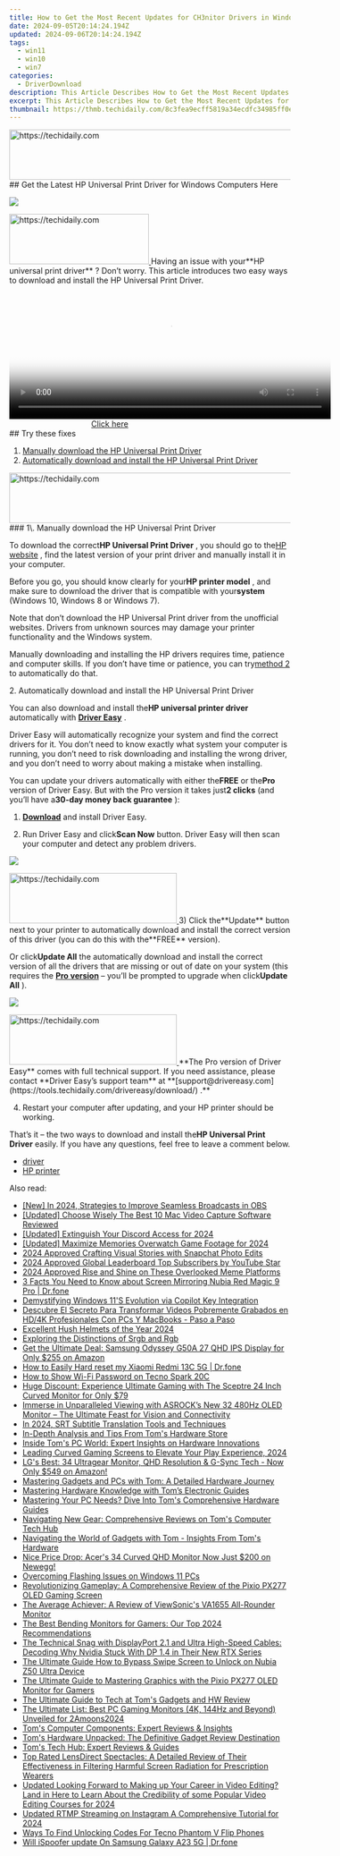 ```yaml
---
title: How to Get the Most Recent Updates for CH3nitor Drivers in Windows 10
date: 2024-09-05T20:14:24.194Z
updated: 2024-09-06T20:14:24.194Z
tags:
  - win11
  - win10
  - win7
categories:
  - DriverDownload
description: This Article Describes How to Get the Most Recent Updates for CH3nitor Drivers in Windows 10
excerpt: This Article Describes How to Get the Most Recent Updates for CH3nitor Drivers in Windows 10
thumbnail: https://thmb.techidaily.com/8c3fea9ecff5819a34ecdfc34985ff0e7d79f6ba1ec716878a66fd43b24d77e8.jpg
---
```


<!-- affiliate ads begin -->
<a href="https://appsumo.8odi.net/c/5597632/2123727/7443" target="_top" id="2123727">
  <img src="//a.impactradius-go.com/display-ad/7443-2123727" border="0" alt="https://techidaily.com" width="728" height="90"/>
</a>
<img height="0" width="0" src="https://appsumo.8odi.net/i/5597632/2123727/7443" style="position:absolute;visibility:hidden;" border="0" />
<!-- affiliate ads end -->
## Get the Latest HP Universal Print Driver for Windows Computers Here

![](https://images.drivereasy.com/wp-content/uploads/2018/05/img_5af2754447a63.jpg)

<!-- affiliate ads begin -->
<a href="https://aligracehair.sjv.io/c/5597632/2135412/19272" target="_top" id="2135412">
  <img src="//a.impactradius-go.com/display-ad/19272-2135412" border="0" alt="https://techidaily.com" width="250" height="90"/>
</a>
<img height="0" width="0" src="https://aligracehair.sjv.io/i/5597632/2135412/19272" style="position:absolute;visibility:hidden;" border="0" />
<!-- affiliate ads end -->
 Having an issue with your**HP universal print driver** ? Don’t worry. This article introduces two easy ways to download and install the HP Universal Print Driver.

<!-- affiliate ads begin -->
<span id="1983551">
					<video width="576" height="240" style="cursor:pointer"
           poster="//a.impactradius-go.com/display-clicktoplayimage/1983551.png"
           onclick="if(!this.playClicked){this.play();this.setAttribute('controls',true);this.playClicked=true;}">
	   <source src="//a.impactradius-go.com/display-ad/22993-1983551">
	   <img src="//a.impactradius-go.com/display-clicktoplayimage/1983551.png" style="border: none; height: 100%; width: 100%; object-fit: contain">
	</video>
	<div style="width:360px;text-align:center"><a href="javascript:window.open(decodeURIComponent('https%3A%2F%2Fhomestyler.sjv.io%2Fc%2F5597632%2F1983551%2F22993'), '_blank');void(0);">Click here</a></div>
</span>
<img height="0" width="0" src="https://imp.pxf.io/i/5597632/1983551/22993" style="position:absolute;visibility:hidden;" border="0" />
<!-- affiliate ads end -->
## Try these fixes

1. [Manually download the HP Universal Print Driver](https://tools.techidaily.com/drivereasy/download/)
2. [Automatically download and install the HP Universal Print Driver](https://tools.techidaily.com/drivereasy/download/)

<!-- affiliate ads begin -->
<a href="https://smilemakers.pxf.io/c/5597632/2123901/26106" target="_top" id="2123901">
  <img src="//a.impactradius-go.com/display-ad/26106-2123901" border="0" alt="https://techidaily.com" width="728" height="90"/>
</a>
<img height="0" width="0" src="https://smilemakers.pxf.io/i/5597632/2123901/26106" style="position:absolute;visibility:hidden;" border="0" />
<!-- affiliate ads end -->
### 1\. Manually download the HP Universal Print Driver

 To download the correct**HP Universal Print Driver** , you should go to the[HP website](https://support.hp.com/drivers) , find the latest version of your print driver and manually install it in your computer.

 Before you go, you should know clearly for your**HP printer model** , and make sure to download the driver that is compatible with your**system** (Windows 10, Windows 8 or Windows 7).

 Note that don’t download the HP Universal Print driver from the unofficial websites. Drivers from unknown sources may damage your printer functionality and the Windows system.

 Manually downloading and installing the HP drivers requires time, patience and computer skills. If you don’t have time or patience, you can try[method 2](https://tools.techidaily.com/drivereasy/download/) to automatically do that.

 2\. Automatically download and install the HP Universal Print Driver

 You can also download and install the**HP universal printer driver** automatically with **[Driver Easy](https://tools.techidaily.com/drivereasy/download/)**  .

 Driver Easy will automatically recognize your system and find the correct drivers for it. You don’t need to know exactly what system your computer is running, you don’t need to risk downloading and installing the wrong driver, and you don’t need to worry about making a mistake when installing.

 You can update your drivers automatically with either the**FREE** or the**Pro** version of Driver Easy. But with the Pro version it takes just**2 clicks** (and you’ll have a**30-day money back guarantee** ):

 1) **[Download](https://tools.techidaily.com/drivereasy/download/)**  and install Driver Easy.

 2) Run Driver Easy and click**Scan Now** button. Driver Easy will then scan your computer and detect any problem drivers.

![](https://images.drivereasy.com/wp-content/uploads/2018/05/img_5af11f1d25dbe.png)

<!-- affiliate ads begin -->
<a href="https://aligracehair.sjv.io/c/5597632/2135370/19272" target="_top" id="2135370">
  <img src="//a.impactradius-go.com/display-ad/19272-2135370" border="0" alt="https://techidaily.com" width="300" height="90"/>
</a>
<img height="0" width="0" src="https://aligracehair.sjv.io/i/5597632/2135370/19272" style="position:absolute;visibility:hidden;" border="0" />
<!-- affiliate ads end -->
 3) Click the**Update** button next to your printer to automatically download and install the correct version of this driver (you can do this with the**FREE** version).

 Or click**Update All** the automatically download and install the correct version of all the drivers that are missing or out of date on your system (this requires the **[Pro version](https://tools.techidaily.com/drivereasy/download/)**  – you’ll be prompted to upgrade when click**Update All** ).

![](https://images.drivereasy.com/wp-content/uploads/2018/05/img_5af11f403b2dc.jpg)

<!-- affiliate ads begin -->
<a href="https://aligracehair.sjv.io/c/5597632/2115945/19272" target="_top" id="2115945">
  <img src="//a.impactradius-go.com/display-ad/19272-2115945" border="0" alt="https://techidaily.com" width="300" height="90"/>
</a>
<img height="0" width="0" src="https://aligracehair.sjv.io/i/5597632/2115945/19272" style="position:absolute;visibility:hidden;" border="0" />
<!-- affiliate ads end -->
**The Pro version of Driver Easy** comes with full technical support.  
 If you need assistance, please contact **Driver Easy’s support team** at **[support@drivereasy.com](https://tools.techidaily.com/drivereasy/download/) .**

 4) Restart your computer after updating, and your HP printer should be working.

 That’s it – the two ways to download and install the**HP Universal Print Driver** easily. If you have any questions, feel free to leave a comment below.

* [driver](https://tools.techidaily.com/drivereasy/download/)
* [HP printer](https://tools.techidaily.com/drivereasy/download/)

<ins class="adsbygoogle"
     style="display:block"
     data-ad-format="autorelaxed"
     data-ad-client="ca-pub-7571918770474297"
     data-ad-slot="1223367746"></ins>



<ins class="adsbygoogle"
     style="display:block"
     data-ad-client="ca-pub-7571918770474297"
     data-ad-slot="8358498916"
     data-ad-format="auto"
     data-full-width-responsive="true"></ins>

<span class="atpl-alsoreadstyle">Also read:</span>
<div><ul>
<li><a href="https://screen-recording.techidaily.com/new-in-2024-strategies-to-improve-seamless-broadcasts-in-obs/"><u>[New] In 2024, Strategies to Improve Seamless Broadcasts in OBS</u></a></li>
<li><a href="https://screen-video-capture.techidaily.com/updated-choose-wisely-the-best-10-mac-video-capture-software-reviewed/"><u>[Updated] Choose Wisely The Best 10 Mac Video Capture Software Reviewed</u></a></li>
<li><a href="https://discord-videos.techidaily.com/updated-extinguish-your-discord-access-for-2024/"><u>[Updated] Extinguish Your Discord Access for 2024</u></a></li>
<li><a href="https://screen-activity-recording.techidaily.com/updated-maximize-memories-overwatch-game-footage-for-2024/"><u>[Updated] Maximize Memories Overwatch Game Footage for 2024</u></a></li>
<li><a href="https://snapchat-videos.techidaily.com/2024-approved-crafting-visual-stories-with-snapchat-photo-edits/"><u>2024 Approved Crafting Visual Stories with Snapchat Photo Edits</u></a></li>
<li><a href="https://youtube-help.techidaily.com/2024-approved-global-leaderboard-top-subscribers-by-youtube-star/"><u>2024 Approved Global Leaderboard Top Subscribers by YouTube Star</u></a></li>
<li><a href="https://facebook-video-content.techidaily.com/2024-approved-rise-and-shine-on-these-overlooked-meme-platforms/"><u>2024 Approved Rise and Shine on These Overlooked Meme Platforms</u></a></li>
<li><a href="https://screen-mirror.techidaily.com/3-facts-you-need-to-know-about-screen-mirroring-nubia-red-magic-9-pro-drfone-by-drfone-android/"><u>3 Facts You Need to Know about Screen Mirroring Nubia Red Magic 9 Pro | Dr.fone</u></a></li>
<li><a href="https://win11-tips.techidaily.com/demystifying-windows-11s-evolution-via-copilot-key-integration/"><u>Demystifying Windows 11'S Evolution via Copilot Key Integration</u></a></li>
<li><a href="https://solve-helper.techidaily.com/descubre-el-secreto-para-transformar-videos-pobremente-grabados-en-hd4k-profesionales-con-pcs-y-macbooks-paso-a-paso/"><u>Descubre El Secreto Para Transformar Videos Pobremente Grabados en HD/4K Profesionales Con PCs Y MacBooks - Paso a Paso</u></a></li>
<li><a href="https://buynow-info.techidaily.com/excellent-hush-helmets-of-the-year-2024/"><u>Excellent Hush Helmets of the Year 2024</u></a></li>
<li><a href="https://extra-information.techidaily.com/exploring-the-distinctions-of-srgb-and-rgb/"><u>Exploring the Distinctions of Srgb and Rgb</u></a></li>
<li><a href="https://hardware-updates.techidaily.com/get-the-ultimate-deal-samsung-odyssey-g50a-27-qhd-ips-display-for-only-255-on-amazon/"><u>Get the Ultimate Deal: Samsung Odyssey G50A 27 QHD IPS Display for Only $255 on Amazon</u></a></li>
<li><a href="https://techidaily.com/how-to-easily-hard-reset-my-xiaomi-redmi-13c-5g-drfone-by-drfone-reset-android-reset-android/"><u>How to Easily Hard reset my Xiaomi Redmi 13C 5G | Dr.fone</u></a></li>
<li><a href="https://unlock-android.techidaily.com/how-to-show-wi-fi-password-on-tecno-spark-20c-by-drfone-android/"><u>How to Show Wi-Fi Password on Tecno Spark 20C</u></a></li>
<li><a href="https://hardware-updates.techidaily.com/huge-discount-experience-ultimate-gaming-with-the-sceptre-24-inch-curved-monitor-for-only-79/"><u>Huge Discount: Experience Ultimate Gaming with The Sceptre 24 Inch Curved Monitor for Only $79</u></a></li>
<li><a href="https://hardware-updates.techidaily.com/immerse-in-unparalleled-viewing-with-asrocks-new-32-480hz-oled-monitor-the-ultimate-feast-for-vision-and-connectivity/"><u>Immerse in Unparalleled Viewing with ASROCK’s New 32 480Hz OLED Monitor – The Ultimate Feast for Vision and Connectivity</u></a></li>
<li><a href="https://ai-video-translation.techidaily.com/in-2024-srt-subtitle-translation-tools-and-techniques/"><u>In 2024, SRT Subtitle Translation Tools and Techniques</u></a></li>
<li><a href="https://hardware-updates.techidaily.com/in-depth-analysis-and-tips-from-toms-hardware-store/"><u>In-Depth Analysis and Tips From Tom's Hardware Store</u></a></li>
<li><a href="https://hardware-updates.techidaily.com/inside-toms-pc-world-expert-insights-on-hardware-innovations/"><u>Inside Tom's PC World: Expert Insights on Hardware Innovations</u></a></li>
<li><a href="https://hardware-updates.techidaily.com/leading-curved-gaming-screens-to-elevate-your-play-experience-2024/"><u>Leading Curved Gaming Screens to Elevate Your Play Experience, 2024</u></a></li>
<li><a href="https://hardware-updates.techidaily.com/lgs-best-34-ultragear-monitor-qhd-resolution-and-g-sync-tech-now-only-549-on-amazon/"><u>LG's Best: 34 Ultragear Monitor, QHD Resolution & G-Sync Tech - Now Only $549 on Amazon!</u></a></li>
<li><a href="https://hardware-updates.techidaily.com/mastering-gadgets-and-pcs-with-tom-a-detailed-hardware-journey/"><u>Mastering Gadgets and PCs with Tom: A Detailed Hardware Journey</u></a></li>
<li><a href="https://hardware-updates.techidaily.com/mastering-hardware-knowledge-with-toms-electronic-guides/"><u>Mastering Hardware Knowledge with Tom’s Electronic Guides</u></a></li>
<li><a href="https://hardware-updates.techidaily.com/mastering-your-pc-needs-dive-into-toms-comprehensive-hardware-guides/"><u>Mastering Your PC Needs? Dive Into Tom's Comprehensive Hardware Guides</u></a></li>
<li><a href="https://hardware-updates.techidaily.com/navigating-new-gear-comprehensive-reviews-on-toms-computer-tech-hub/"><u>Navigating New Gear: Comprehensive Reviews on Tom's Computer Tech Hub</u></a></li>
<li><a href="https://hardware-updates.techidaily.com/navigating-the-world-of-gadgets-with-tom-insights-from-toms-hardware/"><u>Navigating the World of Gadgets with Tom - Insights From Tom's Hardware</u></a></li>
<li><a href="https://hardware-updates.techidaily.com/nice-price-drop-acers-34-curved-qhd-monitor-now-just-200-on-newegg/"><u>Nice Price Drop: Acer's 34 Curved QHD Monitor Now Just $200 on Newegg!</u></a></li>
<li><a href="https://windows11.techidaily.com/overcoming-flashing-issues-on-windows-11-pcs/"><u>Overcoming Flashing Issues on Windows 11 PCs</u></a></li>
<li><a href="https://hardware-updates.techidaily.com/revolutionizing-gameplay-a-comprehensive-review-of-the-pixio-px277-oled-gaming-screen/"><u>Revolutionizing Gameplay: A Comprehensive Review of the Pixio PX277 OLED Gaming Screen</u></a></li>
<li><a href="https://hardware-updates.techidaily.com/the-average-achiever-a-review-of-viewsonics-va1655-all-rounder-monitor/"><u>The Average Achiever: A Review of ViewSonic's VA1655 All-Rounder Monitor</u></a></li>
<li><a href="https://hardware-updates.techidaily.com/the-best-bending-monitors-for-gamers-our-top-2024-recommendations/"><u>The Best Bending Monitors for Gamers: Our Top 2024 Recommendations</u></a></li>
<li><a href="https://hardware-updates.techidaily.com/the-technical-snag-with-displayport-21-and-ultra-high-speed-cables-decoding-why-nvidia-stuck-with-dp-14-in-their-new-rtx-series/"><u>The Technical Snag with DisplayPort 2.1 and Ultra High-Speed Cables: Decoding Why Nvidia Stuck With DP 1.4 in Their New RTX Series</u></a></li>
<li><a href="https://easy-unlock-android.techidaily.com/the-ultimate-guide-how-to-bypass-swipe-screen-to-unlock-on-nubia-z50-ultra-device-by-drfone-android/"><u>The Ultimate Guide How to Bypass Swipe Screen to Unlock on Nubia Z50 Ultra Device</u></a></li>
<li><a href="https://hardware-updates.techidaily.com/the-ultimate-guide-to-mastering-graphics-with-the-pixio-px277-oled-monitor-for-gamers/"><u>The Ultimate Guide to Mastering Graphics with the Pixio PX277 OLED Monitor for Gamers</u></a></li>
<li><a href="https://hardware-updates.techidaily.com/the-ultimate-guide-to-tech-at-toms-gadgets-and-hw-review/"><u>The Ultimate Guide to Tech at Tom's Gadgets and HW Review</u></a></li>
<li><a href="https://hardware-updates.techidaily.com/the-ultimate-list-best-pc-gaming-monitors-4k-144hz-and-beyond-unveiled-for-2amoons2024/"><u>The Ultimate List: Best PC Gaming Monitors (4K, 144Hz and Beyond) Unveiled for 2Amoons2024</u></a></li>
<li><a href="https://hardware-updates.techidaily.com/toms-computer-components-expert-reviews-and-insights/"><u>Tom's Computer Components: Expert Reviews & Insights</u></a></li>
<li><a href="https://hardware-updates.techidaily.com/toms-hardware-unpacked-the-definitive-gadget-review-destination/"><u>Tom's Hardware Unpacked: The Definitive Gadget Review Destination</u></a></li>
<li><a href="https://hardware-updates.techidaily.com/toms-tech-hub-expert-reviews-and-guides/"><u>Tom's Tech Hub: Expert Reviews & Guides</u></a></li>
<li><a href="https://buynow-reviews.techidaily.com/top-rated-lensdirect-spectacles-a-detailed-review-of-their-effectiveness-in-filtering-harmful-screen-radiation-for-prescription-wearers/"><u>Top Rated LensDirect Spectacles: A Detailed Review of Their Effectiveness in Filtering Harmful Screen Radiation for Prescription Wearers</u></a></li>
<li><a href="https://ai-video-editing.techidaily.com/updated-looking-forward-to-making-up-your-career-in-video-editing-land-in-here-to-learn-about-the-credibility-of-some-popular-video-editing-courses-for-2024/"><u>Updated Looking Forward to Making up Your Career in Video Editing? Land in Here to Learn About the Credibility of some Popular Video Editing Courses for 2024</u></a></li>
<li><a href="https://ai-live-streaming.techidaily.com/updated-rtmp-streaming-on-instagram-a-comprehensive-tutorial-for-2024/"><u>Updated RTMP Streaming on Instagram A Comprehensive Tutorial for 2024</u></a></li>
<li><a href="https://sim-unlock.techidaily.com/ways-to-find-unlocking-codes-for-tecno-phantom-v-flip-phones-by-drfone-android/"><u>Ways To Find Unlocking Codes For Tecno Phantom V Flip Phones</u></a></li>
<li><a href="https://fake-location.techidaily.com/will-ispoofer-update-on-samsung-galaxy-a23-5g-drfone-by-drfone-virtual-android/"><u>Will iSpoofer update On Samsung Galaxy A23 5G | Dr.fone</u></a></li>
</ul></div>
